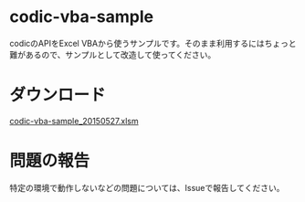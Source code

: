 # codic-vba-sample
codicのAPIをExcel VBAから使うサンプルです。そのまま利用するにはちょっと難があるので、サンプルとして改造して使ってください。

# ダウンロード

[codic-vba-sample_20150527.xlsm](https://github.com/kenji-namba/codic-vba-sample/raw/master/codic-vba-sample_20150527.xlsm)

# 問題の報告
特定の環境で動作しないなどの問題については、Issueで報告してください。
